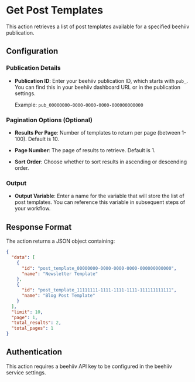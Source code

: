 # Get Post Templates

This action retrieves a list of post templates available for a specified beehiiv publication.

## Configuration

### Publication Details

- **Publication ID**: Enter your beehiiv publication ID, which starts with `pub_`. You can find this in your beehiiv dashboard URL or in the publication settings.
  
  Example: `pub_00000000-0000-0000-0000-000000000000`

### Pagination Options (Optional)

- **Results Per Page**: Number of templates to return per page (between 1-100). Default is 10.

- **Page Number**: The page of results to retrieve. Default is 1.

- **Sort Order**: Choose whether to sort results in ascending or descending order.

### Output

- **Output Variable**: Enter a name for the variable that will store the list of post templates. You can reference this variable in subsequent steps of your workflow.

## Response Format

The action returns a JSON object containing:

```json
{
  "data": [
    {
      "id": "post_template_00000000-0000-0000-0000-000000000000",
      "name": "Newsletter Template"
    },
    {
      "id": "post_template_11111111-1111-1111-1111-111111111111",
      "name": "Blog Post Template"
    }
  ],
  "limit": 10,
  "page": 1,
  "total_results": 2,
  "total_pages": 1
}
```

## Authentication

This action requires a beehiiv API key to be configured in the beehiiv service settings.